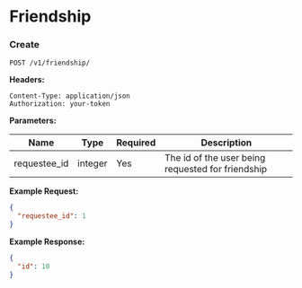 # Friendship

### Create

`POST /v1/friendship/`

**Headers:**

`Content-Type: application/json` <br />
`Authorization: your-token`

**Parameters:**

|**Name**|**Type**|**Required**|**Description**|
| ------------ |-------- | ---------- | ------------- |
| requestee_id       | integer  | Yes        | The id of the user being requested for friendship |

**Example Request:**

```json
{
  "requestee_id": 1
}
```

**Example Response:**

```json
{
  "id": 10
}
```
